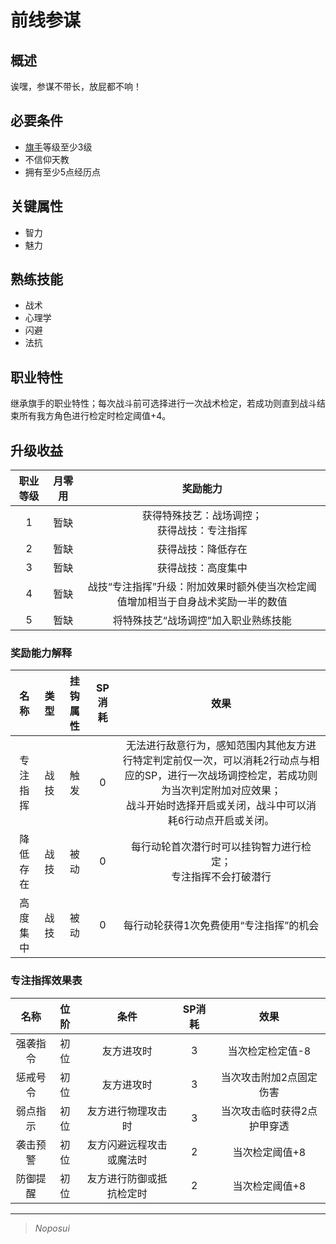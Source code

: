 # 前线参谋

## 概述

诶嘿，参谋不带长，放屁都不响！

## 必要条件

* <a href="../../../basicJob/Standard-bearer" target="_blank">旗手</a>等级至少3级
* 不信仰天教
* 拥有至少5点经历点

## 关键属性

* 智力
* 魅力

## 熟练技能

* 战术
* 心理学
* 闪避
* 法抗

## 职业特性

继承旗手的职业特性；每次战斗前可选择进行一次战术检定，若成功则直到战斗结束所有我方角色进行检定时检定阈值+4。

## 升级收益

职业等级|月零用|奖励能力
:--:|:--:|:--:
1|暂缺|获得特殊技艺：战场调控；<br>获得战技：专注指挥
2|暂缺|获得战技：降低存在
3|暂缺|获得战技：高度集中
4|暂缺|战技“专注指挥”升级：附加效果时额外使当次检定阈值增加相当于自身战术奖励一半的数值
5|暂缺|将特殊技艺“战场调控”加入职业熟练技能

### 奖励能力解释

名称|类型|挂钩属性|SP消耗|效果
:--:|:--:|:--:|:--:|:--:
专注指挥|战技|触发|0|无法进行敌意行为，感知范围内其他友方进行特定判定前仅一次，可以消耗2行动点与相应的SP，进行一次战场调控检定，若成功则为当次判定附加对应效果；<br>战斗开始时选择开启或关闭，战斗中可以消耗6行动点开启或关闭。
降低存在|战技|被动|0|每行动轮首次潜行时可以挂钩智力进行检定；<br>专注指挥不会打破潜行
高度集中|战技|被动|0|每行动轮获得1次免费使用“专注指挥”的机会

### 专注指挥效果表

名称|位阶|条件|SP消耗|效果
:--:|:--:|:--:|:--:|:--:
强袭指令|初位|友方进攻时|3|当次检定检定值-8
惩戒号令|初位|友方进攻时|3|当次攻击附加2点固定伤害
弱点指示|初位|友方进行物理攻击时|3|当次攻击临时获得2点护甲穿透
袭击预警|初位|友方闪避远程攻击或魔法时|2|当次检定阈值+8
防御提醒|初位|友方进行防御或抵抗检定时|2|当次检定阈值+8


---

> *Noposui*